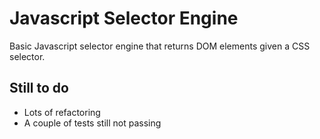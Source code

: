 Javascript Selector Engine
=========================

Basic Javascript selector engine that returns DOM elements given a CSS selector.

Still to do
-----------
- Lots of refactoring
- A couple of tests still not passing
